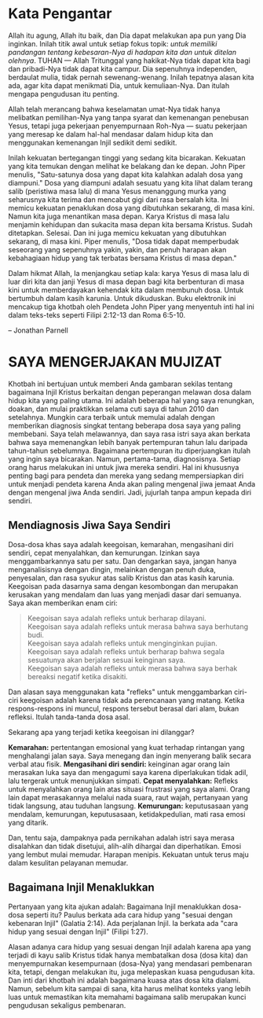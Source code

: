 # Kata Pengantar
Allah itu agung, Allah itu baik, dan Dia dapat melakukan apa pun yang Dia inginkan. Inilah titik awal untuk setiap fokus topik: _untuk memiliki pandangan tentang kebesaran-Nya di hadapan kita dan untuk ditelan olehnya_. TUHAN — Allah Tritunggal yang hakikat-Nya tidak dapat kita bagi dan pribadi-Nya tidak dapat kita campur. Dia sepenuhnya independen, berdaulat mulia, tidak pernah sewenang-wenang. Inilah tepatnya alasan kita ada, agar kita dapat menikmati Dia, untuk kemuliaan-Nya. Dan itulah mengapa pengudusan itu penting.

Allah telah merancang bahwa keselamatan umat-Nya tidak hanya melibatkan pemilihan-Nya yang tanpa syarat dan kemenangan penebusan Yesus, tetapi juga pekerjaan penyempurnaan Roh-Nya — suatu pekerjaan yang meresap ke dalam hal-hal mendasar dalam hidup kita dan menggunakan kemenangan Injil sedikit demi sedikit.

Inilah kekuatan bertegangan tinggi yang sedang kita bicarakan. Kekuatan yang kita temukan dengan melihat ke belakang dan ke depan. John Piper menulis, "Satu-satunya dosa yang dapat kita kalahkan adalah dosa yang diampuni." Dosa yang diampuni adalah sesuatu yang kita lihat dalam terang salib (peristiwa masa lalu) di mana Yesus menanggung murka yang seharusnya kita terima dan mencabut gigi dari rasa bersalah kita. Ini memicu kekuatan penaklukan dosa yang dibutuhkan sekarang, di masa kini. Namun kita juga menantikan masa depan. Karya Kristus di masa lalu menjamin kehidupan dan sukacita masa depan kita bersama Kristus. Sudah ditetapkan. Selesai. Dan ini juga memicu kekuatan yang dibutuhkan sekarang, di masa kini. Piper menulis, "Dosa tidak dapat memperbudak seseorang yang sepenuhnya yakin, yakin, dan penuh harapan akan kebahagiaan hidup yang tak terbatas bersama Kristus di masa depan."

Dalam hikmat Allah, Ia menjangkau setiap kala: karya Yesus di masa lalu di luar diri kita dan janji Yesus di masa depan bagi kita berbenturan di masa kini untuk memberdayakan kehendak kita dalam membunuh dosa. Untuk bertumbuh dalam kasih karunia. Untuk dikuduskan. Buku elektronik ini mencakup tiga khotbah oleh Pendeta John Piper yang menyentuh inti hal ini dalam teks-teks seperti Filipi 2:12-13 dan Roma 6:5-10.

– Jonathan Parnell

# SAYA MENGERJAKAN MUJIZAT
Khotbah ini bertujuan untuk memberi Anda gambaran sekilas tentang bagaimana Injil Kristus berkaitan dengan peperangan melawan dosa dalam hidup kita yang paling utama. Ini adalah beberapa hal yang saya renungkan, doakan, dan mulai praktikkan selama cuti saya di tahun 2010 dan setelahnya.
Mungkin cara terbaik untuk memulai adalah dengan memberikan diagnosis singkat tentang beberapa dosa saya yang paling membebani. Saya telah melawannya, dan saya rasa istri saya akan berkata bahwa saya memenangkan lebih banyak pertempuran tahun lalu daripada tahun-tahun sebelumnya. Bagaimana pertempuran itu diperjuangkan itulah yang ingin saya bicarakan. Namun, pertama-tama, diagnosisnya. Setiap orang harus melakukan ini untuk jiwa mereka sendiri. Hal ini khususnya penting bagi para pendeta dan mereka yang sedang mempersiapkan diri untuk menjadi pendeta karena Anda akan paling mengenal jiwa jemaat Anda dengan mengenal jiwa Anda sendiri. Jadi, jujurlah tanpa ampun kepada diri sendiri.

## Mendiagnosis Jiwa Saya Sendiri
Dosa-dosa khas saya adalah keegoisan, kemarahan, mengasihani diri sendiri, cepat menyalahkan, dan kemurungan. Izinkan saya menggambarkannya satu per satu. Dan dengarkan saya, jangan hanya menganalisisnya dengan dingin, melainkan dengan penuh duka, penyesalan, dan rasa syukur atas salib Kristus dan atas kasih karunia.
Keegoisan pada dasarnya sama dengan kesombongan dan merupakan kerusakan yang mendalam dan luas yang menjadi dasar dari semuanya. Saya akan memberikan enam ciri:

> Keegoisan saya adalah refleks untuk berharap dilayani.\
Keegoisan saya adalah refleks untuk merasa bahwa saya berhutang budi.\
Keegoisan saya adalah refleks untuk menginginkan pujian.\
Keegoisan saya adalah refleks untuk berharap bahwa segala sesuatunya akan berjalan sesuai keinginan saya.\
Keegoisan saya adalah refleks untuk merasa bahwa saya berhak bereaksi negatif ketika disakiti.

Dan alasan saya menggunakan kata "refleks" untuk menggambarkan ciri-ciri keegoisan adalah karena tidak ada perencanaan yang matang. Ketika respons-respons ini muncul, respons tersebut berasal dari alam, bukan refleksi. Itulah tanda-tanda dosa asal.

Sekarang apa yang terjadi ketika keegoisan ini dilanggar?

**Kemarahan:** pertentangan emosional yang kuat terhadap rintangan yang menghalangi jalan saya. Saya menegang dan ingin menyerang balik secara verbal atau fisik.
**Mengasihani diri sendiri:** keinginan agar orang lain merasakan luka saya dan mengagumi saya karena diperlakukan tidak adil, lalu tergerak untuk menunjukkan simpati.
**Cepat menyalahkan:** Refleks untuk menyalahkan orang lain atas situasi frustrasi yang saya alami. Orang lain dapat merasakannya melalui nada suara, raut wajah, pertanyaan yang tidak langsung, atau tuduhan langsung.
**Kemurungan:** keputusasaan yang mendalam, kemurungan, keputusasaan, ketidakpedulian, mati rasa emosi yang ditarik.

Dan, tentu saja, dampaknya pada pernikahan adalah istri saya merasa disalahkan dan tidak disetujui, alih-alih dihargai dan diperhatikan. Emosi yang lembut mulai memudar. Harapan menipis. Kekuatan untuk terus maju dalam kesulitan pelayanan memudar.

## Bagaimana Injil Menaklukkan
Pertanyaan yang kita ajukan adalah: Bagaimana Injil menaklukkan dosa-dosa seperti itu? Paulus berkata ada cara hidup yang "sesuai dengan kebenaran Injil" (Galatia 2:14). Ada perjalanan Injil. Ia berkata ada "cara hidup yang sesuai dengan Injil" (Filipi 1:27).

Alasan adanya cara hidup yang sesuai dengan Injil adalah karena apa yang terjadi di kayu salib Kristus tidak hanya membatalkan dosa (dosa kita) dan menyempurnakan kesempurnaan (dosa-Nya) yang mendasari pembenaran kita, tetapi, dengan melakukan itu, juga melepaskan kuasa pengudusan kita. Dan inti dari khotbah ini adalah bagaimana kuasa atas dosa kita dialami. Namun, sebelum kita sampai di sana, kita harus melihat konteks yang lebih luas untuk memastikan kita memahami bagaimana salib merupakan kunci pengudusan sekaligus pembenaran.

